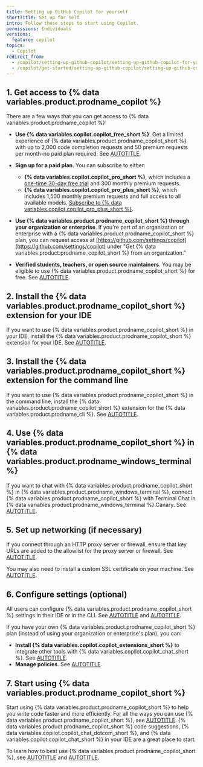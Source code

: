 ```yaml
---
title: Setting up GitHub Copilot for yourself
shortTitle: Set up for self
intro: Follow these steps to start using Copilot.
permissions: Individuals
versions:
  feature: copilot
topics:
  - Copilot
redirect_from:
  - /copilot/setting-up-github-copilot/setting-up-github-copilot-for-yourself
  - /copilot/get-started/setting-up-github-copilot/setting-up-github-copilot-for-yourself
---
```


## 1. Get access to {% data variables.product.prodname_copilot %}

There are a few ways that you can get access to {% data variables.product.prodname_copilot %}:

* **Use {% data variables.copilot.copilot_free_short %}**. Get a limited experience of {% data variables.product.prodname_copilot_short %} with up to 2,000 code completion requests and 50 premium requests per month-no paid plan required. See [AUTOTITLE](/copilot/managing-copilot/managing-copilot-as-an-individual-subscriber/about-github-copilot-free).

* **Sign up for a paid plan**. You can subscribe to either:

  * **{% data variables.copilot.copilot_pro_short %}**, which includes a <a href="https://github.com/github-copilot/signup?ref_cta=Copilot+trial&ref_loc=about+github+copilot&ref_page=docs" target="_blank"><span>one-time 30-day free trial</span></a> and 300 monthly premium requests.
  * **{% data variables.copilot.copilot_pro_plus_short %}**, which includes 1,500 monthly premium requests and full access to all available models. [Subscribe to {% data variables.copilot.copilot_pro_plus_short %}](https://github.com/github-copilot/signup?ref_cta=Copilot+Pro%2B&ref_loc=subscriptions+page&ref_page=docs).

* **Use {% data variables.product.prodname_copilot_short %} through your organization or enterprise**. If you're part of an organization or enterprise with a {% data variables.product.prodname_copilot_short %} plan, you can request access at [https://github.com/settings/copilot](https://github.com/settings/copilot) under "Get {% data variables.product.prodname_copilot_short %} from an organization."

* **Verified students, teachers, or open source maintainers**. You may be eligible to use {% data variables.product.prodname_copilot_short %} for free. See [AUTOTITLE](/copilot/managing-copilot/managing-copilot-as-an-individual-subscriber/getting-free-access-to-copilot-as-a-student-teacher-or-maintainer).

## 2. Install the {% data variables.product.prodname_copilot_short %} extension for your IDE

If you want to use {% data variables.product.prodname_copilot_short %} in your IDE, install the {% data variables.product.prodname_copilot_short %} extension for your IDE. See [AUTOTITLE](/copilot/managing-copilot/configure-personal-settings/installing-the-github-copilot-extension-in-your-environment).

## 3. Install the {% data variables.product.prodname_copilot_short %} extension for the command line

If you want to use {% data variables.product.prodname_copilot_short %} in the command line, install the {% data variables.product.prodname_copilot_short %} extension for the {% data variables.product.prodname_cli %}. See [AUTOTITLE](/copilot/managing-copilot/configure-personal-settings/installing-github-copilot-in-the-cli).

## 4. Use {% data variables.product.prodname_copilot_short %} in {% data variables.product.prodname_windows_terminal %}

If you want to chat with {% data variables.product.prodname_copilot_short %} in {% data variables.product.prodname_windows_terminal %}, connect {% data variables.product.prodname_copilot_short %} with Terminal Chat in {% data variables.product.prodname_windows_terminal %} Canary. See [AUTOTITLE](/copilot/quickstart?tool=windowsterminal).

## 5. Set up networking (if necessary)

If you connect through an HTTP proxy server or firewall, ensure that key URLs are added to the allowlist for the proxy server or firewall. See [AUTOTITLE](/copilot/managing-copilot/managing-github-copilot-in-your-organization/configuring-your-proxy-server-or-firewall-for-copilot).

You may also need to install a custom SSL certificate on your machine. See [AUTOTITLE](/copilot/managing-copilot/configure-personal-settings/configuring-network-settings-for-github-copilot#installing-custom-certificates).

## 6. Configure settings (optional)

All users can configure {% data variables.product.prodname_copilot_short %} settings in their IDE or in the CLI. See [AUTOTITLE](/copilot/managing-copilot/configure-personal-settings/configuring-github-copilot-in-your-environment) and [AUTOTITLE](/copilot/managing-copilot/configure-personal-settings/configuring-github-copilot-in-the-cli).

If you have your own {% data variables.product.prodname_copilot_short %} plan (instead of using your organization or enterprise's plan), you can:

* **Install {% data variables.copilot.copilot_extensions_short %}** to integrate other tools with {% data variables.copilot.copilot_chat_short %}. See [AUTOTITLE](/copilot/managing-copilot/managing-copilot-as-an-individual-subscriber/installing-github-copilot-extensions-for-your-personal-account).
* **Manage policies**. See [AUTOTITLE](/copilot/managing-copilot/managing-copilot-as-an-individual-subscriber/managing-copilot-policies-as-an-individual-subscriber).

## 7. Start using {% data variables.product.prodname_copilot_short %}

Start using {% data variables.product.prodname_copilot_short %} to help you write code faster and more efficiently. For all the ways you can use {% data variables.product.prodname_copilot_short %}, see [AUTOTITLE](/copilot/using-github-copilot). {% data variables.product.prodname_copilot_short %} code suggestions, {% data variables.copilot.copilot_chat_dotcom_short %}, and {% data variables.copilot.copilot_chat_short %} in your IDE are a great place to start.

To learn how to best use {% data variables.product.prodname_copilot_short %}, see [AUTOTITLE](/copilot/using-github-copilot/best-practices-for-using-github-copilot) and [AUTOTITLE](/copilot/using-github-copilot/copilot-chat/prompt-engineering-for-copilot-chat).
